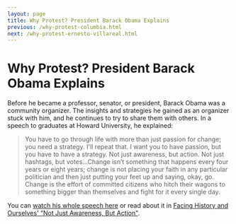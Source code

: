 ```yaml
---
layout: page
title: Why Protest? President Barack Obama Explains
previous: /why-protest-columbia.html
next: /why-protest-ernesto-villareal.html
---
```


Why Protest? President Barack Obama Explains
=================

Before he became a professor, senator, or president, Barack Obama was a community organizer. The insights and strategies he gained as an organizer stuck with him, and he continues to try to share them with others. In a speech to graduates at Howard University, he explained:

>You have to go through life with more than just passion for change; you need a strategy. I'll repeat that. I want you to have passion, but you have to have a strategy. Not just awareness, but action. Not just hashtags, but votes...Change isn’t something that happens every four years or eight years; change is not placing your faith in any particular politician and then just putting your feet up and saying, okay, go. Change is the effort of committed citizens who hitch their wagons to something bigger than themselves and fight for it every single day.

You can [watch his whole speech here](https://www.politico.com/story/2016/05/obamas-howard-commencement-transcript-222931) or read about it in [Facing History and Ourselves' “Not Just Awareness, But Action"](https://www.facinghistory.org/holocaust-and-human-behavior/chapter-12/not-just-awareness-action). 

